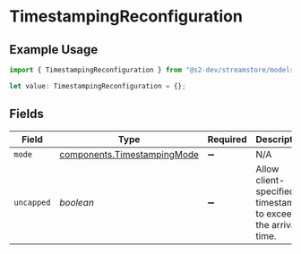# TimestampingReconfiguration

## Example Usage

```typescript
import { TimestampingReconfiguration } from "@s2-dev/streamstore/models/components";

let value: TimestampingReconfiguration = {};
```

## Fields

| Field                                                                      | Type                                                                       | Required                                                                   | Description                                                                |
| -------------------------------------------------------------------------- | -------------------------------------------------------------------------- | -------------------------------------------------------------------------- | -------------------------------------------------------------------------- |
| `mode`                                                                     | [components.TimestampingMode](../../models/components/timestampingmode.md) | :heavy_minus_sign:                                                         | N/A                                                                        |
| `uncapped`                                                                 | *boolean*                                                                  | :heavy_minus_sign:                                                         | Allow client-specified timestamps to exceed the arrival time.              |